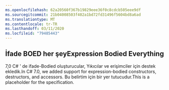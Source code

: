 ```yaml
---
ms.openlocfilehash: 62a20560f367b19829eee36f0c8cdcb505eee9df
ms.sourcegitcommit: 21b04008503f402a1bd72fd31496f5604bd8a6ad
ms.translationtype: MT
ms.contentlocale: tr-TR
ms.lasthandoff: 03/11/2020
ms.locfileid: "79485443"
---
```

## <a name="expression-bodied-everything"></a><span data-ttu-id="51ec6-101">İfade BOED her şey</span><span class="sxs-lookup"><span data-stu-id="51ec6-101">Expression Bodied Everything</span></span>

<span data-ttu-id="51ec6-102">7,0 C# ' de ifade-Bodied oluşturucular, Yıkıcılar ve erişimciler için destek ekledik.</span><span class="sxs-lookup"><span data-stu-id="51ec6-102">In C# 7.0, we added support for expression-bodied constructors, destructors, and accessors.</span></span>  <span data-ttu-id="51ec6-103">Bu belirtim için bir yer tutucudur.</span><span class="sxs-lookup"><span data-stu-id="51ec6-103">This is a placeholder for the specification.</span></span>
